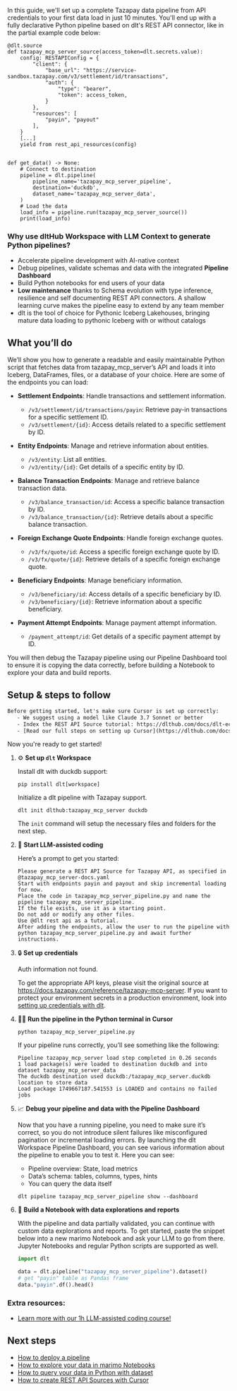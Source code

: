 In this guide, we'll set up a complete Tazapay data pipeline from API credentials to your first data load in just 10 minutes. You'll end up with a fully declarative Python pipeline based on dlt's REST API connector, like in the partial example code below:

```python-outcome
@dlt.source
def tazapay_mcp_server_source(access_token=dlt.secrets.value):
    config: RESTAPIConfig = {
        "client": {
            "base_url": "https://service-sandbox.tazapay.com/v3/settlement/id/transactions",
            "auth": {
                "type": "bearer",
                "token": access_token,
            }
        },
        "resources": [
            "payin", "payout"
        ],
    }
    [...]
    yield from rest_api_resources(config)


def get_data() -> None:
    # Connect to destination
    pipeline = dlt.pipeline(
        pipeline_name='tazapay_mcp_server_pipeline',
        destination='duckdb',
        dataset_name='tazapay_mcp_server_data', 
    )
    # Load the data
    load_info = pipeline.run(tazapay_mcp_server_source())
    print(load_info) 
```

### Why use dltHub Workspace with LLM Context to generate Python pipelines?

- Accelerate pipeline development with AI-native context
- Debug pipelines, validate schemas and data with the integrated **Pipeline Dashboard**
- Build Python notebooks for end users of your data
- **Low maintenance** thanks to Schema evolution with type inference, resilience and self documenting REST API connectors. A shallow learning curve makes the pipeline easy to extend by any team member
- dlt is the tool of choice for Pythonic Iceberg Lakehouses, bringing mature data loading to pythonic Iceberg with or without catalogs

## What you’ll do

We’ll show you how to generate a readable and easily maintainable Python script that fetches data from tazapay_mcp_server’s API and loads it into Iceberg, DataFrames, files, or a database of your choice. Here are some of the endpoints you can load:

- **Settlement Endpoints**: Handle transactions and settlement information.
  - `/v3/settlement/id/transactions/payin`: Retrieve pay-in transactions for a specific settlement ID.
  - `/v3/settlement/{id}`: Access details related to a specific settlement by ID.

- **Entity Endpoints**: Manage and retrieve information about entities.
  - `/v3/entity`: List all entities.
  - `/v3/entity/{id}`: Get details of a specific entity by ID.

- **Balance Transaction Endpoints**: Manage and retrieve balance transaction data.
  - `/v3/balance_transaction/id`: Access a specific balance transaction by ID.
  - `/v3/balance_transaction/{id}`: Retrieve details about a specific balance transaction.

- **Foreign Exchange Quote Endpoints**: Handle foreign exchange quotes.
  - `/v3/fx/quote/id`: Access a specific foreign exchange quote by ID.
  - `/v3/fx/quote/{id}`: Retrieve details of a specific foreign exchange quote.

- **Beneficiary Endpoints**: Manage beneficiary information.
  - `/v3/beneficiary/id`: Access details of a specific beneficiary by ID.
  - `/v3/beneficiary/{id}`: Retrieve information about a specific beneficiary. 

- **Payment Attempt Endpoints**: Manage payment attempt information.
  - `/payment_attempt/id`: Get details of a specific payment attempt by ID.

You will then debug the Tazapay pipeline using our Pipeline Dashboard tool to ensure it is copying the data correctly, before building a Notebook to explore your data and build reports.

## Setup & steps to follow

```default
Before getting started, let's make sure Cursor is set up correctly:
   - We suggest using a model like Claude 3.7 Sonnet or better
   - Index the REST API Source tutorial: https://dlthub.com/docs/dlt-ecosystem/verified-sources/rest_api/ and add it to context as **@dlt rest api**
   - [Read our full steps on setting up Cursor](https://dlthub.com/docs/dlt-ecosystem/llm-tooling/cursor-restapi#23-configuring-cursor-with-documentation)
```

Now you're ready to get started!

1. ⚙️ **Set up `dlt` Workspace**
    
    Install dlt with duckdb support:
    ```shell
    pip install dlt[workspace]
    ```

    Initialize a dlt pipeline with Tazapay support.
    ```shell
    dlt init dlthub:tazapay_mcp_server duckdb
    ```

    The `init` command will setup the necessary files and folders for the next step.
    
2. 🤠 **Start LLM-assisted coding**
    
    Here’s a prompt to get you started:
    
    ```prompt
    Please generate a REST API Source for Tazapay API, as specified in @tazapay_mcp_server-docs.yaml 
    Start with endpoints payin and payout and skip incremental loading for now. 
    Place the code in tazapay_mcp_server_pipeline.py and name the pipeline tazapay_mcp_server_pipeline. 
    If the file exists, use it as a starting point. 
    Do not add or modify any other files. 
    Use @dlt rest api as a tutorial. 
    After adding the endpoints, allow the user to run the pipeline with python tazapay_mcp_server_pipeline.py and await further instructions.
    ```

    
3. 🔒 **Set up credentials** 
    
    Auth information not found.
    
    To get the appropriate API keys, please visit the original source at https://docs.tazapay.com/reference/tazapay-mcp-server.
    If you want to protect your environment secrets in a production environment, look into [setting up credentials with dlt](https://dlthub.com/docs/walkthroughs/add_credentials).
    
4. 🏃‍♀️ **Run the pipeline in the Python terminal in Cursor**
    
    ```shell
    python tazapay_mcp_server_pipeline.py
    ```
    
    If your pipeline runs correctly, you’ll see something like the following:
    
    ```shell
    Pipeline tazapay_mcp_server load step completed in 0.26 seconds
    1 load package(s) were loaded to destination duckdb and into dataset tazapay_mcp_server_data
    The duckdb destination used duckdb:/tazapay_mcp_server.duckdb location to store data
    Load package 1749667187.541553 is LOADED and contains no failed jobs
    ```
    
5. 📈 **Debug your pipeline and data with the Pipeline Dashboard**

    Now that you have a running pipeline, you need to make sure it’s correct, so you do not introduce silent failures like misconfigured pagination or incremental loading errors. By launching the dlt Workspace Pipeline Dashboard, you can see various information about the pipeline to enable you to test it. Here you can see:
    - Pipeline overview: State, load metrics
    - Data’s schema: tables, columns, types, hints
    - You can query the data itself
    
    ```shell
    dlt pipeline tazapay_mcp_server_pipeline show --dashboard
    ```
    
6. 🐍 **Build a Notebook with data explorations and reports**

    With the pipeline and data partially validated, you can continue with custom data explorations and reports. To get started, paste the snippet below into a new marimo Notebook and ask your LLM to go from there. Jupyter Notebooks and regular Python scripts are supported as well.

    
    ```python
    import dlt

   data = dlt.pipeline("tazapay_mcp_server_pipeline").dataset()
   # get "payin" table as Pandas frame
   data."payin".df().head()
    ```

### Extra resources:

- [Learn more with our 1h LLM-assisted coding course!](https://www.youtube.com/watch?v=GGid70rnJuM)

## Next steps

- [How to deploy a pipeline](https://dlthub.com/docs/walkthroughs/deploy-a-pipeline)
- [How to explore your data in marimo Notebooks](https://dlthub.com/docs/general-usage/dataset-access/marimo)
- [How to query your data in Python with dataset](https://dlthub.com/docs/general-usage/dataset-access/dataset)
- [How to create REST API Sources with Cursor](https://dlthub.com/docs/dlt-ecosystem/llm-tooling/cursor-restapi)
